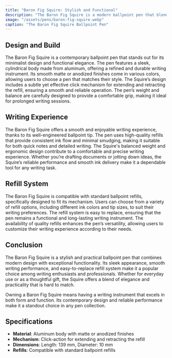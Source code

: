 ```yaml
---
title: "Baron Fig Squire: Stylish and Functional"
description: "The Baron Fig Squire is a modern ballpoint pen that blends style with functionality. Known for its sleek design and smooth writing performance, it's a favorite among professionals and writing enthusiasts alike."
image: "/assets/pens/baron-fig-squire.webp"
caption: "The Baron Fig Squire Ballpoint Pen"
---
```


## Design and Build

The Baron Fig Squire is a contemporary ballpoint pen that stands out for its minimalist design and functional elegance. The pen features a sleek, cylindrical body made from aluminum, offering a refined and durable writing instrument. Its smooth matte or anodized finishes come in various colors, allowing users to choose a pen that matches their style. The Squire’s design includes a subtle yet effective click mechanism for extending and retracting the refill, ensuring a smooth and reliable operation. The pen’s weight and balance are carefully designed to provide a comfortable grip, making it ideal for prolonged writing sessions.

## Writing Experience

The Baron Fig Squire offers a smooth and enjoyable writing experience, thanks to its well-engineered ballpoint tip. The pen uses high-quality refills that provide consistent ink flow and minimal smudging, making it suitable for both quick notes and detailed writing. The Squire's balanced weight and ergonomic design contribute to a comfortable and precise writing experience. Whether you’re drafting documents or jotting down ideas, the Squire’s reliable performance and smooth ink delivery make it a dependable tool for any writing task.

## Refill System

The Baron Fig Squire is compatible with standard ballpoint refills, specifically designed to fit its mechanism. Users can choose from a variety of refill options, including different ink colors and tip sizes, to suit their writing preferences. The refill system is easy to replace, ensuring that the pen remains a functional and long-lasting writing instrument. The availability of quality refills enhances the pen’s versatility, allowing users to customize their writing experience according to their needs.

## Conclusion

The Baron Fig Squire is a stylish and practical ballpoint pen that combines modern design with exceptional functionality. Its sleek appearance, smooth writing performance, and easy-to-replace refill system make it a popular choice among writing enthusiasts and professionals. Whether for everyday use or as a thoughtful gift, the Squire offers a blend of elegance and practicality that is hard to match.

Owning a Baron Fig Squire means having a writing instrument that excels in both form and function. Its contemporary design and reliable performance make it a standout choice in any pen collection.

## Specifications

- **Material**: Aluminum body with matte or anodized finishes
- **Mechanism**: Click-action for extending and retracting the refill
- **Dimensions**: Length: 139 mm, Diameter: 10 mm
- **Refills**: Compatible with standard ballpoint refills
